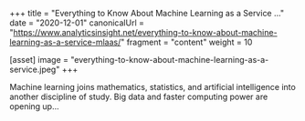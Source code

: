 +++
title = "Everything to Know About Machine Learning as a Service ..."
date = "2020-12-01"
canonicalUrl = "https://www.analyticsinsight.net/everything-to-know-about-machine-learning-as-a-service-mlaas/"
fragment = "content"
weight = 10

[asset]
    image = "everything-to-know-about-machine-learning-as-a-service.jpeg"
+++

Machine learning joins mathematics, statistics, and artificial intelligence 
into another discipline of study. Big data and faster computing power are 
opening up...
